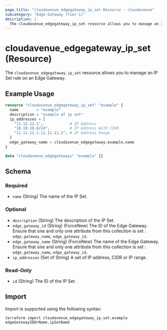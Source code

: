 ```yaml
---
page_title: "cloudavenue_edgegateway_ip_set Resource - cloudavenue"
subcategory: "Edge Gateway (Tier-1)"
description: |-
  The cloudavenue_edgegateway_ip_set resource allows you to manage an IP Set rule on an Edge Gateway.
---
```


# cloudavenue_edgegateway_ip_set (Resource)

The `cloudavenue_edgegateway_ip_set` resource allows you to manage an IP Set rule on an Edge Gateway.

## Example Usage

```terraform
resource "cloudavenue_edgegateway_ip_set" "example" {
  name        = "example"
  description = "example of ip set"
  ip_addresses = [
    "12.12.12.1",            # IP Address
    "10.10.10.0/24",         # IP Address With CIDR
    "11.11.11.1-11.11.11.2", # IP Address Range
  ]
  edge_gateway_name = cloudavenue_edgegateway.example.name
}

data "cloudavenue_edgegateways" "example" {}
```

<!-- schema generated by tfplugindocs -->
## Schema

### Required

- `name` (String) The name of the IP Set.

### Optional

- `description` (String) The description of the IP Set.
- `edge_gateway_id` (String) (ForceNew) The ID of the Edge Gateway. Ensure that one and only one attribute from this collection is set : `edge_gateway_name`, `edge_gateway_id`.
- `edge_gateway_name` (String) (ForceNew) The name of the Edge Gateway. Ensure that one and only one attribute from this collection is set : `edge_gateway_name`, `edge_gateway_id`.
- `ip_addresses` (Set of String) A set of IP address, CIDR or IP range.

### Read-Only

- `id` (String) The ID of the IP Set.

## Import

Import is supported using the following syntax:
```shell
terraform import cloudavenue_edgegateway_ip_set.example edgeGatewayIDOrName.ipSetName
```